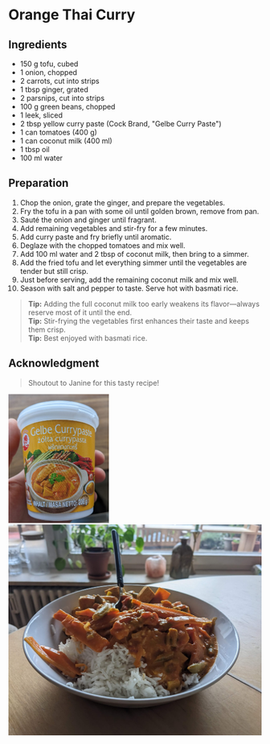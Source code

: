 # Orange Thai Curry  

## Ingredients  
- 150 g tofu, cubed  
- 1 onion, chopped  
- 2 carrots, cut into strips  
- 1 tbsp ginger, grated  
- 2 parsnips, cut into strips  
- 100 g green beans, chopped  
- 1 leek, sliced  
- 2 tbsp yellow curry paste (Cock Brand, "Gelbe Curry Paste")
- 1 can tomatoes (400 g)  
- 1 can coconut milk (400 ml)  
- 1 tbsp oil  
- 100 ml water  

## Preparation  
1. Chop the onion, grate the ginger, and prepare the vegetables.  
2. Fry the tofu in a pan with some oil until golden brown, remove from pan.
4. Sauté the onion and ginger until fragrant.  
5. Add remaining vegetables and stir-fry for a few minutes.  
6. Add curry paste and fry briefly until aromatic.  
7. Deglaze with the chopped tomatoes and mix well.  
8. Add 100 ml water and 2 tbsp of coconut milk, then bring to a simmer.  
9. Add the fried tofu and let everything simmer until the vegetables are tender but still crisp.  
10. Just before serving, add the remaining coconut milk and mix well.  
11. Season with salt and pepper to taste. Serve hot with basmati rice.  

> **Tip:** Adding the full coconut milk too early weakens its flavor—always reserve most of it until the end.  
> **Tip:** Stir-frying the vegetables first enhances their taste and keeps them crisp.  
> **Tip:** Best enjoyed with basmati rice.  

## Acknowledgment  
> Shoutout to Janine for this tasty recipe!

<img src="pictures/cock_brand_gelbe_curry_paste.png" alt="Cock Brand, Gelbe Curry Paste" width="200">
<img src="pictures/orange_thai_curry.png" alt="Orange Thai Curry" width="600">

